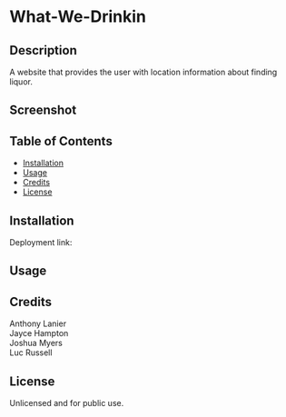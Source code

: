 # What-We-Drinkin

## Description
A website that provides the user with location information about finding liquor.

## Screenshot


## Table of Contents
- [Installation](#installation)
- [Usage](#usage)
- [Credits](#credits)
- [License](#license)

## Installation
Deployment link: 

## Usage


## Credits
Anthony Lanier  
Jayce Hampton  
Joshua Myers  
Luc Russell

## License
Unlicensed and for public use.
